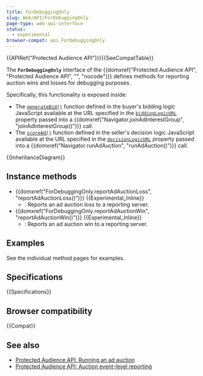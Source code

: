 ```yaml
---
title: ForDebuggingOnly
slug: Web/API/ForDebuggingOnly
page-type: web-api-interface
status:
  - experimental
browser-compat: api.ForDebuggingOnly
---
```


{{APIRef("Protected Audience API")}}{{SeeCompatTable}}

The **`ForDebuggingOnly`** interface of the {{domxref("Protected Audience API", "Protected Audience API", "", "nocode")}} defines methods for reporting auction wins and losses for debugging purposes.

Specifically, this functionality is exposed inside:

- The [`generateBid()`](#) function defined in the buyer's bidding logic JavaScript available at the URL specified in the [`biddingLogicURL`](/en-US/docs/Web/API/Navigator/joinAdInterestGroup#biddingLogicURL) property passed into a {{domxref("Navigator.joinAdInterestGroup", "joinAdInterestGroup()")}} call.
- The [`scoreAd()`](#) function defined in the seller's decision logic JavaScript available at the URL specified in the [`decisionLogicURL`](/en-US/docs/Web/API/Navigator/runAdAuction#decisionLogicURL) property passed into a {{domxref("Navigator.runAdAuction", "runAdAuction()")}} call.

{{InheritanceDiagram}}

## Instance methods

- {{domxref("ForDebuggingOnly.reportAdAuctionLoss", "reportAdAuctionLoss()")}} {{Experimental_Inline}}
  - : Reports an ad auction loss to a reporting server.
- {{domxref("ForDebuggingOnly.reportAdAuctionWin", "reportAdAuctionWin()")}} {{Experimental_Inline}}
  - : Reports an ad auction win to a reporting server.

## Examples

See the individual method pages for examples.

## Specifications

{{Specifications}}

## Browser compatibility

{{Compat}}

## See also

- [Protected Audience API: Running an ad auction](/en-US/docs/Web/API/Protected_Audience_API/Run_ad_auction)
- [Protected Audience API: Auction event-level reporting](/en-US/docs/Web/API/Protected_Audience_API/Auction_event-level_reporting)
